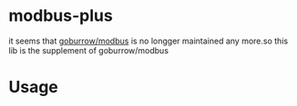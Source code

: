 # modbus-plus
it seems that [goburrow/modbus](<https://github.com/goburrow/modbus>) is no longger maintained any more.so this lib is the supplement of goburrow/modbus

# Usage

